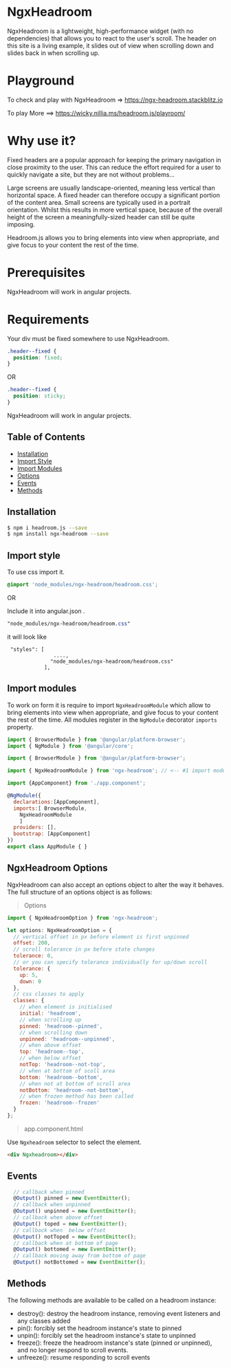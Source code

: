 # NgxHeadroom

NgxHeadroom is a lightweight, high-performance widget (with no dependencies) that allows you to react to the user's scroll. The header on this site is a living example, it slides out of view when scrolling down and slides back in when scrolling up.

# Playground

To check and play with NgxHeadroom => https://ngx-headroom.stackblitz.io

To play More ==>
https://wicky.nillia.ms/headroom.js/playroom/

# Why use it?

Fixed headers are a popular approach for keeping the primary navigation in close proximity to the user. This can reduce the effort required for a user to quickly navigate a site, but they are not without problems…

Large screens are usually landscape-oriented, meaning less vertical than horizontal space. A fixed header can therefore occupy a significant portion of the content area. Small screens are typically used in a portrait orientation. Whilst this results in more vertical space, because of the overall height of the screen a meaningfully-sized header can still be quite imposing.

Headroom.js allows you to bring elements into view when appropriate, and give focus to your content the rest of the time.

# Prerequisites

NgxHeadroom will work in angular projects.

# Requirements

Your div must be fixed somewhere to use NgxHeadroom.

```css
.header--fixed {
  position: fixed;
}
```

OR

```css
.header--fixed {
  position: sticky;
}
```

NgxHeadroom will work in angular projects.

## Table of Contents

- [Installation](#installation)
- [Import Style](#import-style)
- [Import Modules](#import-modules)
- [Options](#optons)
- [Events](#Events)
- [Methods](#Methods)

## Installation

```bash
$ npm i headroom.js --save
$ npm install ngx-headroom --save
```

## Import style

To use css import it.

```css
@import 'node_modules/ngx-headroom/headroom.css';
```

OR

Include it into angular.json .

```scss
"node_modules/ngx-headroom/headroom.css"
```

it will look like

```
 "styles": [
               ....,
              "node_modules/ngx-headroom/headroom.css"
            ],

```

## Import modules

To work on form it is require to import `NgxHeadroomModule` which allow to bring elements into view when appropriate, and give focus to your content the rest of the time. All modules register in the `NgModule` decorator `imports` property.

```js
import { BrowserModule } from '@angular/platform-browser';
import { NgModule } from '@angular/core';

import { BrowserModule } from '@angular/platform-browser';

import { NgxHeadroomModule } from 'ngx-headroom'; // <-- #1 import module

import {AppComponent} from './app.component';

@NgModule({
  declarations:[AppComponent],
  imports:[ BrowserModule,
	NgxHeadroomModule
	]
  providers: [],
  bootstrap: [AppComponent]
})
export class AppModule { }
```

## NgxHeadroom Options

NgxHeadroom can also accept an options object to alter the way it behaves. The full structure of an options object is as follows:

> Options

```js
import { NgxHeadroomOption } from 'ngx-headroom';

let options: NgxHeadroomOption = {
  // vertical offset in px before element is first unpinned
  offset: 200,
  // scroll tolerance in px before state changes
  tolerance: 0,
  // or you can specify tolerance individually for up/down scroll
  tolerance: {
    up: 5,
    down: 0
  },
  // css classes to apply
  classes: {
    // when element is initialised
    initial: 'headroom',
    // when scrolling up
    pinned: 'headroom--pinned',
    // when scrolling down
    unpinned: 'headroom--unpinned',
    // when above offset
    top: 'headroom--top',
    // when below offset
    notTop: 'headroom--not-top',
    // when at bottom of scoll area
    bottom: 'headroom--bottom',
    // when not at bottom of scroll area
    notBottom: 'headroom--not-bottom',
    // when frozen method has been called
    frozen: 'headroom--frozen'
  }
};
```

> app.component.html

Use `Ngxheadroom` selector to select the element.

```html
<div Ngxheadroom></div>
```

## Events

```js
  // callback when pinned
  @Output() pinned = new EventEmitter();
  // callback when unpinned
  @Output() unpinned = new EventEmitter();
  // callback when above offset
  @Output() toped = new EventEmitter();
  // callback when  below offset
  @Output() notToped = new EventEmitter();
  // callback when at bottom of page
  @Output() bottomed = new EventEmitter();
  // callback moving away from bottom of page
  @Output() notBottomed = new EventEmitter();
```

## Methods

The following methods are available to be called on a headroom instance:

- destroy(): destroy the headroom instance, removing event listeners and any classes added
- pin(): forcibly set the headroom instance's state to pinned
- unpin(): forcibly set the headroom instance's state to unpinned
- freeze(): freeze the headroom instance's state (pinned or unpinned), and no longer respond to scroll events.
- unfreeze(): resume responding to scroll events
